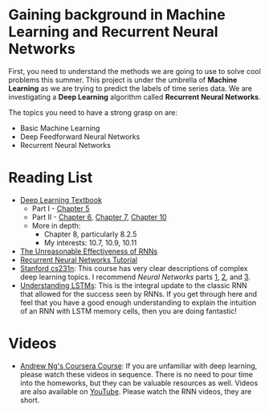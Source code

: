 # Gaining background in Machine Learning and Recurrent Neural Networks

First, you need to understand the methods we are going to use to solve cool problems this summer. This project is under the umbrella of **Machine Learning** as we are trying to predict the labels of time series data. We are investigating a **Deep Learning** algorithm called **Recurrent Neural Networks**.

The topics you need to have a strong grasp on are:
* Basic Machine Learning
* Deep Feedforward Neural Networks
* Recurrent Neural Networks

# Reading List
* [Deep Learning Textbook](https://www.deeplearningbook.org/)
    * Part I - [Chapter 5](http://www.deeplearningbook.org/contents/ml.html)
    * Part II - [Chapter 6](http://www.deeplearningbook.org/contents/mlp.html), [Chapter 7](http://www.deeplearningbook.org/contents/regularization.html), [Chapter 10](http://www.deeplearningbook.org/contents/rnn.html)
    * More in depth:
        * Chapter 8, particularly 8.2.5
        * My interests: 10.7, 10.9, 10.11
* [The Unreasonable Effectiveness of RNNs](http://karpathy.github.io/2015/05/21/rnn-effectiveness/)
* [Recurrent Neural Networks Tutorial](http://www.wildml.com/2015/09/recurrent-neural-networks-tutorial-part-1-introduction-to-rnns/)
* [Stanford cs231n](http://cs231n.github.io/): This course has very clear descriptions of complex deep learning topics. I recommend *Neural Networks* parts [1](http://cs231n.github.io/neural-networks-1/), [2](http://cs231n.github.io/neural-networks-2/), and [3](http://cs231n.github.io/neural-networks-3/).
* [Understanding LSTMs](http://colah.github.io/posts/2015-08-Understanding-LSTMs/): This is the integral update to the classic RNN that allowed for the success seen by RNNs. If you get through here and feel that you have a good enough understanding to explain the intuition of an RNN with LSTM memory cells, then you are doing fantastic!

# Videos
  * [Andrew Ng's Coursera Course](https://www.coursera.org/specializations/deep-learning): If you are unfamiliar with deep learning, please watch these videos in sequence. There is no need to pour time into the homeworks, but they can be valuable resources as well. Videos are also available on [YouTube](https://www.youtube.com/watch?v=7PiK4wtfvbA&list=PLBAGcD3siRDguyYYzhVwZ3tLvOyyG5k6K). Please watch the RNN videos, they are short.
